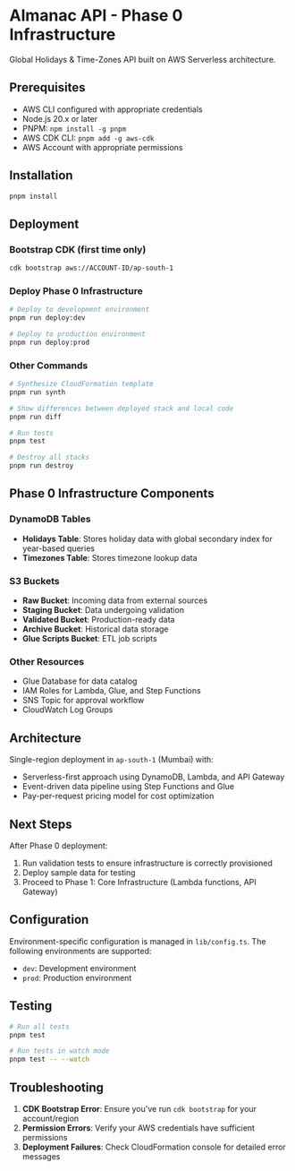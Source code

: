 # Almanac API - Phase 0 Infrastructure

Global Holidays & Time-Zones API built on AWS Serverless architecture.

## Prerequisites

- AWS CLI configured with appropriate credentials
- Node.js 20.x or later
- PNPM: `npm install -g pnpm`
- AWS CDK CLI: `pnpm add -g aws-cdk`
- AWS Account with appropriate permissions

## Installation

```bash
pnpm install
```

## Deployment

### Bootstrap CDK (first time only)
```bash
cdk bootstrap aws://ACCOUNT-ID/ap-south-1
```

### Deploy Phase 0 Infrastructure
```bash
# Deploy to development environment
pnpm run deploy:dev

# Deploy to production environment
pnpm run deploy:prod
```

### Other Commands
```bash
# Synthesize CloudFormation template
pnpm run synth

# Show differences between deployed stack and local code
pnpm run diff

# Run tests
pnpm test

# Destroy all stacks
pnpm run destroy
```

## Phase 0 Infrastructure Components

### DynamoDB Tables
- **Holidays Table**: Stores holiday data with global secondary index for year-based queries
- **Timezones Table**: Stores timezone lookup data

### S3 Buckets
- **Raw Bucket**: Incoming data from external sources
- **Staging Bucket**: Data undergoing validation
- **Validated Bucket**: Production-ready data
- **Archive Bucket**: Historical data storage
- **Glue Scripts Bucket**: ETL job scripts

### Other Resources
- Glue Database for data catalog
- IAM Roles for Lambda, Glue, and Step Functions
- SNS Topic for approval workflow
- CloudWatch Log Groups

## Architecture

Single-region deployment in `ap-south-1` (Mumbai) with:
- Serverless-first approach using DynamoDB, Lambda, and API Gateway
- Event-driven data pipeline using Step Functions and Glue
- Pay-per-request pricing model for cost optimization

## Next Steps

After Phase 0 deployment:
1. Run validation tests to ensure infrastructure is correctly provisioned
2. Deploy sample data for testing
3. Proceed to Phase 1: Core Infrastructure (Lambda functions, API Gateway)

## Configuration

Environment-specific configuration is managed in `lib/config.ts`. The following environments are supported:
- `dev`: Development environment
- `prod`: Production environment

## Testing

```bash
# Run all tests
pnpm test

# Run tests in watch mode
pnpm test -- --watch
```

## Troubleshooting

1. **CDK Bootstrap Error**: Ensure you've run `cdk bootstrap` for your account/region
2. **Permission Errors**: Verify your AWS credentials have sufficient permissions
3. **Deployment Failures**: Check CloudFormation console for detailed error messages